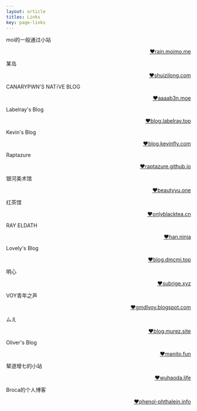 ```yaml
---
layout: article
titles: Links
key: page-links
---
```


moi的一般通过小站 <p align = "right"><a href = https://rain.moimo.me>:heart:rain.moimo.me</a></p>

某岛  <p align = "right"><a href = http://www.shuizilong.com/house>:heart:shuizilong.com</a></p>

CANARYPWN'S NATïVE BLOG <p align = "right"><a href = https://aaaab3n.moe>:heart:aaaab3n.moe</a></p>

Labelray's Blog <p align = "right"><a href = https://blog.labelray.top>:heart:blog.labelray.top</a></p>

Kevin's Blog <p align = "right"><a href = http://blog.kevinfly.com>:heart:blog.kevinfly.com</a></p>

Raptazure <p align = "right"><a href = https://raptazure.github.io>:heart:raptazure.github.io</a></p>

银河美术馆 <p align = "right"><a href = https://beautyyu.one>:heart:beautyyu.one</a></p>


红茶馆 <p align = "right"><a href = https://onlyblacktea.cn>:heart:onlyblacktea.cn</a></p>

RAY ELDATH <p align = "right"><a href = https://ray-eldath.me>:heart:han.ninja</a></p>

Lovely's Blog <p align = "right"><a href = http://blog.dmcmi.top>:heart:blog.dmcmi.top</a></p>

明心 <p align = "right"><a href = https://subrige.xyz>:heart:subrige.xyz</a></p>

VOY青年之声<p align = "right"><a href = https://gmdlvoy.blogspot.com>:heart:gmdlvoy.blogspot.com</a></p>

ムえ<p align = "right"><a href = https://blog.murez.site>:heart:blog.murez.site</a></p>

Oliver's Blog<p align = "right"><a href = https://manito.fun>:heart:manito.fun</a></p>

辇道增七的小站<p align = "right"><a href = http://wuhaoda.life>:heart:wuhaoda.life</a></p>

Broca的个人博客<p align = "right"><a href = https://phenol-phthalein.info>:heart:phenol-phthalein.info</a></p>
